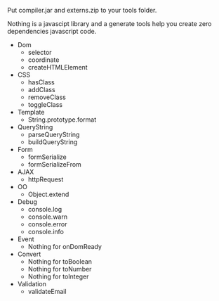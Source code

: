 Put compiler.jar and externs.zip to your tools folder.

Nothing is a javascipt library and a generate tools help you create zero dependencies javascript code.

* Dom
  * selector
  * coordinate
  * createHTMLElement
* CSS
  * hasClass
  * addClass
  * removeClass
  * toggleClass
* Template
  * String.prototype.format
* QueryString
  * parseQueryString
  * buildQueryString
* Form
  * formSerialize
  * formSerializeFrom
* AJAX
  * httpRequest
* OO
  * Object.extend
* Debug
  * console.log
  * console.warn
  * console.error
  * console.info
* Event
  * Nothing for onDomReady
* Convert
  * Nothing for toBoolean
  * Nothing for toNumber
  * Nothing for toInteger
* Validation
  * validateEmail
